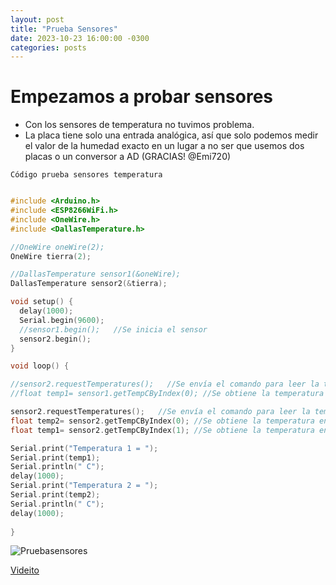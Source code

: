 ```yaml
---
layout: post
title: "Prueba Sensores"
date: 2023-10-23 16:00:00 -0300
categories: posts
---
```


# Empezamos a probar sensores

- Con los sensores de temperatura no tuvimos problema. 
- La placa tiene solo una entrada analógica, así que solo podemos medir el valor de la humedad exacto en un lugar a no ser que usemos dos placas o un conversor a AD (GRACIAS! @Emi720)

`Código prueba sensores temperatura`

```c++

#include <Arduino.h>
#include <ESP8266WiFi.h>
#include <OneWire.h>
#include <DallasTemperature.h>

//OneWire oneWire(2);
OneWire tierra(2);

//DallasTemperature sensor1(&oneWire);
DallasTemperature sensor2(&tierra);

void setup() {
  delay(1000);
  Serial.begin(9600);
  //sensor1.begin();   //Se inicia el sensor
  sensor2.begin();
}

void loop() {

//sensor2.requestTemperatures();   //Se envía el comando para leer la temperatura
//float temp1= sensor1.getTempCByIndex(0); //Se obtiene la temperatura en ºC

sensor2.requestTemperatures();   //Se envía el comando para leer la temperatura
float temp2= sensor2.getTempCByIndex(0); //Se obtiene la temperatura en ºC
float temp1= sensor2.getTempCByIndex(1); //Se obtiene la temperatura en ºC

Serial.print("Temperatura 1 = ");
Serial.print(temp1);
Serial.println(" C");
delay(1000); 
Serial.print("Temperatura 2 = ");
Serial.print(temp2);
Serial.println(" C");
delay(1000);
  
}

```

![Pruebasensores](/proyecto-plant-o-matic/assets/Pruebasensores.jpg)

<a href="https://www.youtube.com/shorts/7EKZ_7OAp7w">Videito</a>


